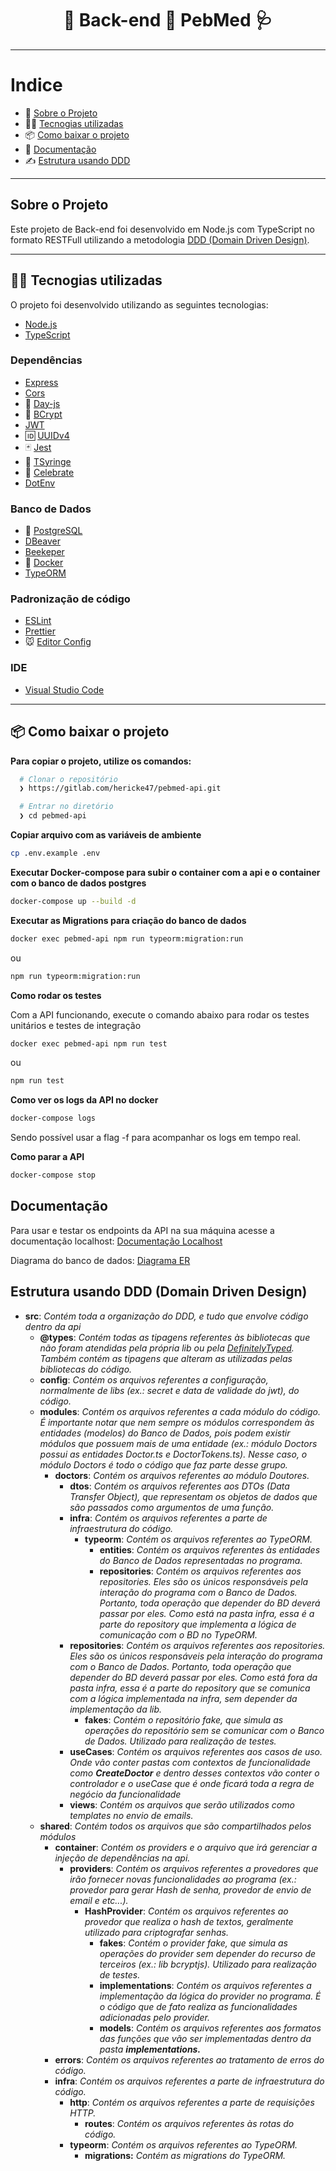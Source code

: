 <h1 align="center">
 🏥️ Back-end 💊 PebMed 🩺
</h1>

---

# Indice

- 💬 [Sobre o Projeto](#sobre-o-projeto)
- 👨‍💻️ [Tecnogias utilizadas](#%EF%B8%8F-tecnogias-utilizadas)
- 📦️ [Como baixar o projeto](#%EF%B8%8F-como-baixar-o-projeto)
- 📝 [Documentação](#documentação)
- ✍️ [Estrutura usando DDD](#estrutura-usando-ddd-domain-driven-design)

---

## Sobre o Projeto

Este projeto de Back-end foi desenvolvido em Node.js com TypeScript no formato RESTFull utilizando a metodologia [DDD (Domain Driven Design)](https://en.wikipedia.org/wiki/Domain-driven_design).

---

## 👨‍💻️ Tecnogias utilizadas

O projeto foi desenvolvido utilizando as seguintes tecnologias:

- [Node.js](https://nodejs.org/)
- [TypeScript](https://www.typescriptlang.org/)

### Dependências

  - [Express](https://expressjs.com/)
  - [Cors](https://developer.mozilla.org/pt-BR/docs/Web/HTTP/Controle_Acesso_CORS)
  - :calendar: [Day-js](https://day.js.org/)
  - :closed_lock_with_key: [BCrypt](https://github.com/kelektiv/node.bcrypt.js)
  - [JWT](https://jwt.io/)
  - :id: [UUIDv4](https://github.com/thenativeweb/uuidv4)
  - :black_joker: [Jest](https://jestjs.io/)
  - :syringe: [TSyringe](https://github.com/microsoft/tsyringe)
  - :tada: [Celebrate](https://github.com/arb/celebrate)
  - [DotEnv](https://github.com/motdotla/dotenv)

### Banco de Dados
  - :elephant: [PostgreSQL](https://www.postgresql.org/)
  - [DBeaver](https://dbeaver.io/)
  - [Beekeper](https://www.beekeeperstudio.io/)
  - :whale: [Docker](https://www.docker.com/)
  - [TypeORM](https://typeorm.io/)

### Padronização de código

  - [ESLint](https://eslint.org/)
  - [Prettier](https://prettier.io/)
  - :mouse: [Editor Config](https://editorconfig.org/)

### IDE

  - [Visual Studio Code](https://code.visualstudio.com/)

---

## 📦️ Como baixar o projeto

**Para copiar o projeto, utilize os comandos:**

```bash
  # Clonar o repositório
  ❯ https://gitlab.com/hericke47/pebmed-api.git

  # Entrar no diretório
  ❯ cd pebmed-api
```

**Copiar arquivo com as variáveis de ambiente**

```bash
cp .env.example .env
```

**Executar Docker-compose para subir o container com a api e o container com o banco de dados postgres**

```bash
docker-compose up --build -d
```

**Executar as Migrations para criação do banco de dados**

```bash
docker exec pebmed-api npm run typeorm:migration:run
```

ou

```bash
npm run typeorm:migration:run
```

**Como rodar os testes**

Com a API funcionando, execute o comando abaixo para rodar os testes unitários e testes de integração

```bash
docker exec pebmed-api npm run test
```

ou

```bash
npm run test
```

**Como ver os logs da API no docker**

```bash
docker-compose logs
```

Sendo possível usar a flag -f para acompanhar os logs em tempo real.

**Como parar a API**

```bash
docker-compose stop
```

## Documentação

Para usar e testar os endpoints da API na sua máquina acesse a documentação localhost: [Documentação Localhost](http://localhost:3003/api-docs)

Diagrama do banco de dados: [Diagrama ER](https://gitlab.com/hericke47/pebmed-api/-/blob/develop/ERDiagram.jpg)

## Estrutura usando DDD (Domain Driven Design)

- **src**: *Contém toda a organização do DDD, e tudo que envolve código dentro da api*
    - **@types**: *Contém todas as tipagens referentes às bibliotecas que não foram atendidas pela própria lib ou pela [DefinitelyTyped](https://github.com/DefinitelyTyped/DefinitelyTyped). Também contém as tipagens que alteram as utilizadas pelas bibliotecas do código.*
    - **config**: *Contém os arquivos referentes a configuração, normalmente de libs (ex.: secret e data de validade do jwt), do código.*
    - **modules**: *Contém os arquivos referentes a cada módulo do código. É importante notar que nem sempre os módulos correspondem às entidades (modelos) do Banco de Dados, pois podem existir módulos que possuem mais de uma entidade (ex.: módulo Doctors possui as entidades Doctor.ts e DoctorTokens.ts). Nesse caso, o módulo Doctors é todo o código que faz parte desse grupo.*
        - **doctors**: *Contém os arquivos referentes ao módulo Doutores.*
            - **dtos**: *Contém os arquivos referentes aos DTOs (Data Transfer Object), que representam os objetos de dados que são passados como argumentos de uma função.*
            - **infra**: *Contém os arquivos referentes a parte de infraestrutura do código.*
                - **typeorm**: *Contém os arquivos referentes ao TypeORM.*
                    - **entities**: *Contém os arquivos referentes às entidades do Banco de Dados representadas no programa.*
                    - **repositories**: *Contém os arquivos referentes aos repositories. Eles são os únicos responsáveis pela interação do programa com o Banco de Dados. Portanto, toda operação que depender do BD deverá passar por eles. Como está na pasta infra, essa é a parte do repository que implementa a lógica de comunicação com o BD no TypeORM.*
            - **repositories**: *Contém os arquivos referentes aos repositories. Eles são os únicos responsáveis pela interação do programa com o Banco de Dados. Portanto, toda operação que depender do BD deverá passar por eles. Como está fora da pasta infra, essa é a parte do repository que se comunica com a lógica implementada na infra, sem depender da implementação da lib.*
                - **fakes**: *Contém o repositório fake, que simula as operações do repositório sem se comunicar com o Banco de Dados. Utilizado para realização de testes.*
            - **useCases**: *Contém os arquivos referentes aos casos de uso. Onde vão conter pastas com contextos de funcionalidade como **CreateDoctor** e dentro desses contextos vão conter o controlador e o useCase que é onde ficará toda a regra de negócio da funcionalidade*
            - **views**: *Contém os arquivos que serão utilizados como templates no envio de emails.*
    - **shared**: *Contém todos os arquivos que são compartilhados pelos módulos*
        - **container**: *Contém os providers e o arquivo que irá gerenciar a injeção de dependências na api.*
            - **providers**: *Contém os arquivos referentes a provedores que irão fornecer novas funcionalidades ao programa (ex.: provedor para gerar Hash de senha, provedor de envio de email e etc...).*
                - **HashProvider**: *Contém os arquivos referentes ao provedor que realiza o hash de textos, geralmente utilizado para criptografar senhas.*
                    - **fakes**: *Contém o provider fake, que simula as operações do provider sem depender do recurso de terceiros (ex.: lib bcryptjs). Utilizado para realização de testes.*
                    - **implementations**: *Contém os arquivos referentes a implementação da lógica do provider no programa. É o código que de fato realiza as funcionalidades adicionadas pelo provider.*
                    - **models**: *Contém os arquivos referentes aos formatos das funções que vão ser implementadas dentro da pasta **implementations.***
        - **errors**: *Contém os arquivos referentes ao tratamento de erros do código.*
        - **infra**: *Contém os arquivos referentes a parte de infraestrutura do código.*
            - **http**: *Contém os arquivos referentes a parte de requisições HTTP.*
                - **routes**: *Contém os arquivos referentes às rotas do código.*
            - **typeorm**: *Contém os arquivos referentes ao TypeORM.*
                - **migrations:** *Contém as migrations do TypeORM.*